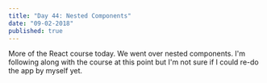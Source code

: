 ```yaml
---
title: "Day 44: Nested Components"
date: "09-02-2018"
published: true
---
```

More of the React course today. We went over nested components. I'm following along with the course at this point but I'm not sure if I could re-do the app by myself yet.
